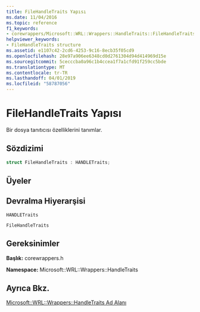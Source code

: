 ```yaml
---
title: FileHandleTraits Yapısı
ms.date: 11/04/2016
ms.topic: reference
f1_keywords:
- corewrappers/Microsoft::WRL::Wrappers::HandleTraits::FileHandleTraits
helpviewer_keywords:
- FileHandleTraits structure
ms.assetid: e1107c42-2cd6-4253-9c16-8ecb35f05cd9
ms.openlocfilehash: 28e97a906ee6348cd0d2761304d94d414969d15e
ms.sourcegitcommit: 5cecccba0a96c1b4ccea1f7a1cfd91f259cc5bde
ms.translationtype: MT
ms.contentlocale: tr-TR
ms.lasthandoff: 04/01/2019
ms.locfileid: "58787056"
---
```

# <a name="filehandletraits-structure"></a>FileHandleTraits Yapısı

Bir dosya tanıtıcısı özelliklerini tanımlar.

## <a name="syntax"></a>Sözdizimi

```cpp
struct FileHandleTraits : HANDLETraits;
```

## <a name="members"></a>Üyeler

## <a name="inheritance-hierarchy"></a>Devralma Hiyerarşisi

`HANDLETraits`

`FileHandleTraits`

## <a name="requirements"></a>Gereksinimler

**Başlık:** corewrappers.h

**Namespace:** Microsoft::WRL::Wrappers::HandleTraits

## <a name="see-also"></a>Ayrıca Bkz.

[Microsoft::WRL::Wrappers::HandleTraits Ad Alanı](microsoft-wrl-wrappers-handletraits-namespace.md)